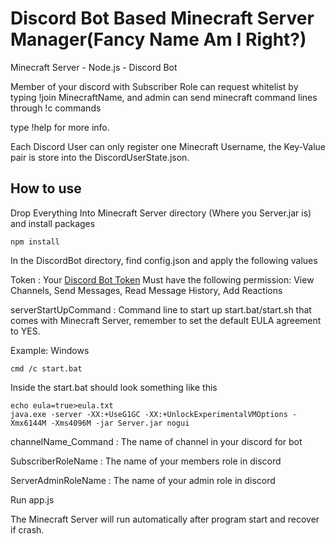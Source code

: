 # Discord Bot Based Minecraft Server Manager(Fancy Name Am I Right?)

Minecraft Server - Node.js - Discord Bot

Member of your discord with Subscriber Role can request whitelist by typing !join MinecraftName, and admin can send minecraft command lines through !c commands

type !help for more info.

Each Discord User can only register one Minecraft Username, the Key-Value pair is store into the DiscordUserState.json. 

## How to use
Drop Everything Into Minecraft Server directory (Where you Server.jar is) and install packages
```
npm install
```

In the DiscordBot directory, find config.json and apply the following values

Token : 
Your [Discord Bot Token](https://discord.com/developers/applications)
Must have the following permission: View Channels, Send Messages, Read Message History, Add Reactions

serverStartUpCommand :
Command line to start up start.bat/start.sh that comes with Minecraft Server, remember to set the default EULA agreement to YES.

Example: Windows
```
cmd /c start.bat
```

Inside the start.bat should look something like this

```
echo eula=true>eula.txt
java.exe -server -XX:+UseG1GC -XX:+UnlockExperimentalVMOptions -Xmx6144M -Xms4096M -jar Server.jar nogui
```

channelName_Command :
The name of channel in your discord for bot

SubscriberRoleName : 
The name of your members role in discord

ServerAdminRoleName :
The name of your admin role in discord

Run app.js

The Minecraft Server will run automatically after program start and recover if crash.
